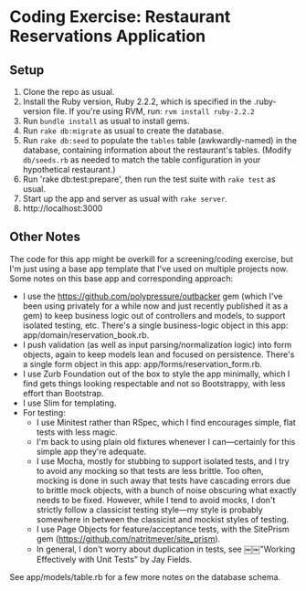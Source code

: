 # Coding Exercise: Restaurant Reservations Application

## Setup

1. Clone the repo as usual.
1. Install the Ruby version, Ruby 2.2.2, which is specified in the .ruby-version file. If you're using RVM, run:
   `rvm install ruby-2.2.2`
1. Run `bundle install` as usual to install gems.
1. Run `rake db:migrate` as usual to create the database.
1. Run `rake db:seed` to populate the `tables` table (awkwardly-named) in the database, containing information about the restaurant's tables. (Modify `db/seeds.rb` as needed to match the table configuration in your hypothetical restaurant.)
1. Run 'rake db:test:prepare', then run the test suite with `rake test` as usual.
1. Start up the app and server as usual with `rake server`.
1. http://localhost:3000

## Other Notes

The code for this app might be overkill for a screening/coding exercise, but I'm just using a base app template that I've used on multiple projects now. Some notes on this base app and corresponding approach:

* I use the https://github.com/polypressure/outbacker gem (which I've been using privately for a while now and just recently published it as a gem) to keep business logic out of controllers and models, to support isolated testing, etc. There's a single business-logic object in this app: app/domain/reservation_book.rb.
* I push validation (as well as input parsing/normalization logic) into form objects, again to keep models lean and focused on persistence. There's a single form object in this app: app/forms/reservation_form.rb.
* I use Zurb Foundation out of the box to style the app minimally, which I find gets things looking respectable and not so Bootstrappy, with less effort than Bootstrap.
* I use Slim for templating.
* For testing:
  * I use Minitest rather than RSpec, which I find encourages simple, flat tests with less magic.
  * I'm back to using plain old fixtures whenever I can—certainly for this simple app they're adequate.
  * I use Mocha, mostly for stubbing to support isolated tests, and I try to avoid any mocking so that tests are less brittle. Too often, mocking is done in such away that tests have cascading errors due to brittle mock objects, with a bunch of noise obscuring what exactly needs to be fixed. However, while I tend to avoid mocks, I don't strictly follow a classicist testing style—my style is probably somewhere in between the classicist and mockist styles of testing.
  * I use Page Objects for feature/acceptance tests, with the SitePrism gem (https://github.com/natritmeyer/site_prism).
  * In general, I don't worry about duplication in tests, see ￼￼"Working Effectively with Unit Tests" by Jay Fields.

See app/models/table.rb for a few more notes on the database schema.
